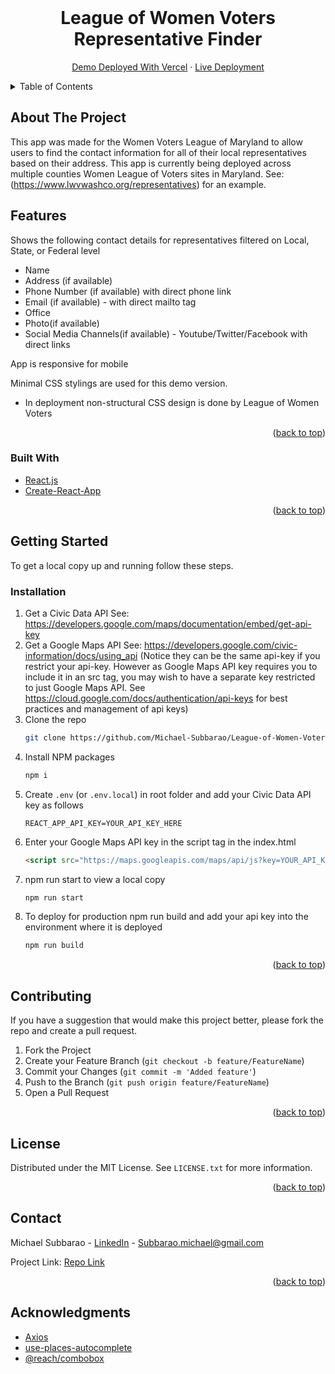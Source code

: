 
<br />
<div align="center">
  <h1 align="center">League of Women Voters Representative Finder</h1>

  <p align="center">
    <a href="https://league-of-women-voters-app.vercel.app/">Demo Deployed With Vercel</a>
    ·
    <a href="https://www.lwvwashco.org/representatives">Live Deployment</a>
  </p>
</div>


<details>
  <summary>Table of Contents</summary>
  <ol>
    <li>
      <a href="#about-the-project">About The Project</a>
      <ul>
        <li><a href="#built-with">Built With</a></li>
      </ul>
    </li>
    <li>
      <a href="#getting-started">Getting Started</a>
      <ul>
        <li><a href="#prerequisites">Prerequisites</a></li>
        <li><a href="#installation">Installation</a></li>
      </ul>
    </li>
    <li><a href="#license">License</a></li>
    <li><a href="#contact">Contact</a></li>
    <li><a href="#acknowledgments">Acknowledgments</a></li>
  </ol>
</details>



## About The Project
This app was made for the Women Voters League of Maryland to allow users to find the contact information for all of their local representatives based on their address. This app is currently being deployed across multiple counties Women League of Voters sites in Maryland. See: (https://www.lwvwashco.org/representatives) for an example. 

## Features
Shows the following contact details for representatives filtered on Local, State, or Federal level
* Name
* Address (if available)
* Phone Number (if available) with direct phone link
* Email (if available) - with direct mailto tag
* Office
* Photo(if available)
* Social Media Channels(if available) - Youtube/Twitter/Facebook with direct links

App is responsive for mobile

Minimal CSS stylings are used for this demo version.
* In deployment non-structural CSS design is done by League of Women Voters

<p align="right">(<a href="#top">back to top</a>)</p>



### Built With

* [React.js](https://reactjs.org/)
* [Create-React-App](https://create-react-app.dev/)
<p align="right">(<a href="#top">back to top</a>)</p>



<!-- GETTING STARTED -->
## Getting Started

To get a local copy up and running follow these steps.

### Installation


1. Get a Civic Data API See: https://developers.google.com/maps/documentation/embed/get-api-key
2. Get a Google Maps API See:  https://developers.google.com/civic-information/docs/using_api  (Notice they can be the same api-key if you restrict your api-key. However as Google Maps API key requires you to include it in an src tag, you may wish to have a separate key restricted to just Google Maps API. See https://cloud.google.com/docs/authentication/api-keys for best practices and management of api keys)
3. Clone the repo
   ```sh
   git clone https://github.com/Michael-Subbarao/League-of-Women-Voters-App.git
   ```
4. Install NPM packages
   ```sh
   npm i
   ```
5. Create `.env` (or `.env.local`) in root folder and add your Civic Data API key as follows
   ```env
   REACT_APP_API_KEY=YOUR_API_KEY_HERE
   ```
5. Enter your Google Maps API key in the script tag in the index.html
   ```html
   <script src="https://maps.googleapis.com/maps/api/js?key=YOUR_API_KEY_HERE&libraries=places"></script>
   ```
6. npm run start to view a local copy
    ```sh
    npm run start
    ```
7. To deploy for production npm run build and add your api key into the environment where it is deployed
    ```sh
    npm run build
    ```
<p align="right">(<a href="#top">back to top</a>)</p>



## Contributing

If you have a suggestion that would make this project better, please fork the repo and create a pull request.

1. Fork the Project
2. Create your Feature Branch (`git checkout -b feature/FeatureName`)
3. Commit your Changes (`git commit -m 'Added feature'`)
4. Push to the Branch (`git push origin feature/FeatureName`)
5. Open a Pull Request

<p align="right">(<a href="#top">back to top</a>)</p>



<!-- LICENSE -->
## License

Distributed under the MIT License. See `LICENSE.txt` for more information.

<p align="right">(<a href="#top">back to top</a>)</p>



<!-- CONTACT -->
## Contact

Michael Subbarao - [LinkedIn](https://www.linkedin.com/in/michael-subbarao/) - Subbarao.michael@gmail.com

Project Link: [Repo Link](https://github.com/Michael-Subbarao/League-of-Women-Voters-App)

<p align="right">(<a href="#top">back to top</a>)</p>



<!-- ACKNOWLEDGMENTS -->
## Acknowledgments
* [Axios](https://axios-http.com/docs/intro)
* [use-places-autocomplete](https://www.npmjs.com/package/use-places-autocomplete)
* [@reach/combobox](https://www.npmjs.com/package/@reach/combobox)

